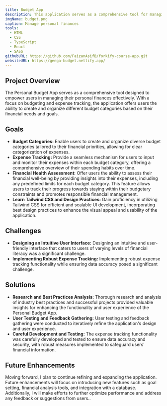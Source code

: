 ```yaml
---
title: Budget App
description: This application serves as a comprehensive tool for managing personal finances and budgeting effectively. Users have the ability to create and organize different budget categories based on their financial needs and goals.
imgName: budget.png
caption: Manage personal finances
tools:
  - HTML
  - CSS
  - TypeScript
  - React
  - SASS
githubURL: https://github.com/FaizanAsifB/forkify-course-app.git
websiteURL: https://geega-budget.netlify.app/
---
```


## Project Overview

The Personal Budget App serves as a comprehensive tool designed to empower users in managing their personal finances effectively. With a focus on budgeting and expense tracking, the application offers users the ability to create and organize different budget categories based on their financial needs and goals.

## Goals

- **Budget Categories:** Enable users to create and organize diverse budget categories tailored to their financial priorities, allowing for clear categorization of expenses.
- **Expense Tracking:** Provide a seamless mechanism for users to input and monitor their expenses within each budget category, offering a comprehensive overview of their spending habits over time.
- **Financial Health Assessment:** Offer users the ability to assess their financial well-being by providing insights into their expenses, including any predefined limits for each budget category. This feature allows users to track their progress towards staying within their budgetary constraints and promotes responsible financial management.
- **Learn Tailwind CSS and Design Practices:** Gain proficiency in utilizing Tailwind CSS for efficient and scalable UI development, incorporating best design practices to enhance the visual appeal and usability of the application.

## Challenges

- **Designing an Intuitive User Interface:** Designing an intuitive and user-friendly interface that caters to users of varying levels of financial literacy was a significant challenge.
- **Implementing Robust Expense Tracking:** Implementing robust expense tracking functionality while ensuring data accuracy posed a significant challenge.

## Solutions

- **Research and Best Practices Analysis:** Thorough research and analysis of industry best practices and successful projects provided valuable insights for enhancing the functionality and user experience of the Personal Budget App.
- **User Testing and Feedback Gathering:** User testing and feedback gathering were conducted to iteratively refine the application's design and user experience.
- **Careful Development and Testing:** The expense tracking functionality was carefully developed and tested to ensure data accuracy and security, with robust measures implemented to safeguard users' financial information.

## Future Enhancements

Moving forward, I plan to continue refining and expanding the application. Future enhancements will focus on introducing new features such as goal setting, financial analysis tools, and integration with a database. Additionally, I will make efforts to further optimize performance and address any feedback or suggestions from users..
